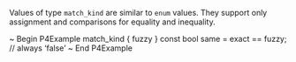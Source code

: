 Values of type `match_kind` are similar to `enum` values. They support
only assignment and comparisons for equality and inequality.

\~ Begin P4Example match\_kind { fuzzy } const bool same = exact ==
fuzzy; // always ‘false’ \~ End P4Example
